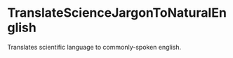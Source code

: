 # TranslateScienceJargonToNaturalEnglish
Translates scientific language to commonly-spoken english.
